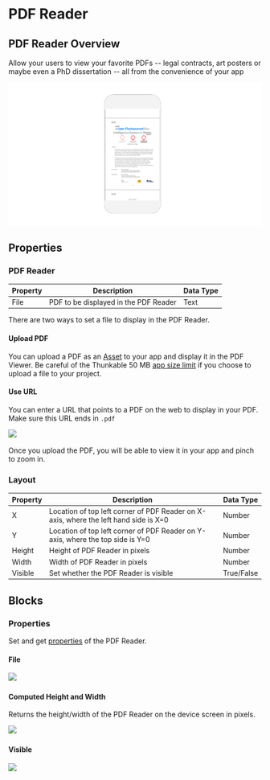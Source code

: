 # PDF Reader

## PDF Reader Overview

Allow your users to view your favorite PDFs -- legal contracts, art posters or maybe even a PhD dissertation -- all from the convenience of your app

![Bring your favorite PDFs with you in an app!](.gitbook/assets/thunkable-docs-exhibits-40.png)

## Properties

### PDF Reader

| Property | Description                           | Data Type |
| -------- | ------------------------------------- | --------- |
| File     | PDF to be displayed in the PDF Reader | Text      |

There are two ways to set a file to display in the PDF Reader.

#### Upload PDF

You can upload a PDF as an [Asset](assets.md) to your app and display it in the PDF Viewer. Be careful of the Thunkable 50 MB [app size limit](assets.md#app-size-limits-50-mb-per-app) if you choose to upload a file to your project.

#### Use URL

You can enter a URL that points to a PDF on the web to display in your PDF. Make sure this URL ends in `.pdf`

![](.gitbook/assets/screen-shot-2021-04-08-at-5.00.27-pm.png)

Once you upload the PDF, you will be able to view it in your app and pinch to zoom in.&#x20;

### Layout

| Property | Description                                                                          | Data Type  |
| -------- | ------------------------------------------------------------------------------------ | ---------- |
| X        | Location of top left corner of PDF Reader on X-axis, where the left hand side is X=0 | Number     |
| Y        | Location of top left corner of PDF Reader on Y-axis, where the top side is Y=0       | Number     |
| Height   | Height of PDF Reader in pixels                                                       | Number     |
| Width    | Width of PDF Reader in pixels                                                        | Number     |
| Visible  | Set whether the PDF Reader is visible                                                | True/False |

## Blocks

### Properties

Set and get [properties](pdf-reader.md#properties) of the PDF Reader.

#### File&#x20;

![](.gitbook/assets/file.png)

#### Computed Height and Width&#x20;

Returns the height/width of the PDF Reader on the device screen in pixels.

![](<.gitbook/assets/comp (1).png>)

#### Visible

![](<.gitbook/assets/visible (10).png>)

